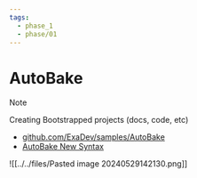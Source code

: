 ```yaml
---
tags:
  - phase_1
  - phase/01
---
```


# AutoBake

> [!NOTE]
> Creating Bootstrapped projects (docs, code, etc)

- [github.com/ExaDev/samples/AutoBake](https://github.com/ExaDev/breadboard-samples/tree/develop/samples/AutoBake)
- [AutoBake New Syntax](https://github.com/ExaDev/breadboard-examples/pull/7/files)

![[../../files/Pasted image 20240529142130.png]]
